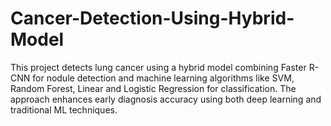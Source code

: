 # Cancer-Detection-Using-Hybrid-Model
This project detects lung cancer using a hybrid model combining Faster R-CNN for nodule detection and machine learning algorithms like SVM, Random Forest, Linear and Logistic Regression for classification. The approach enhances early diagnosis accuracy using both deep learning and traditional ML techniques.

